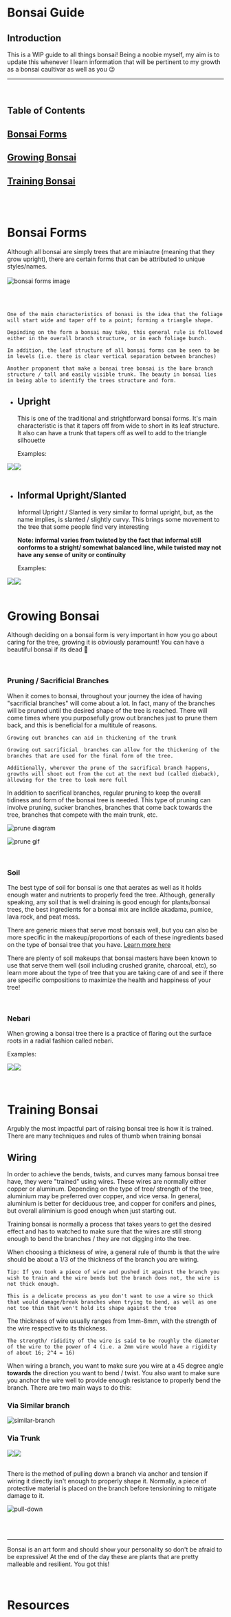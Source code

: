 # Bonsai Guide

## Introduction

This is a WIP guide to all things bonsai! Being a noobie myself, my aim is to update this whenever I learn information that will be pertinent to my growth as a bonsai caultivar as well as you :wink:

---

<br />

## Table of Contents

## [Bonsai Forms](#bonsai-forms)

## [Growing Bonsai](#growing-bonsai)

## [Training Bonsai](#training-bonsai)

<br />
<br />

# Bonsai Forms

Although all bonsai are simply trees that are miniautre (meaning that they grow upright), there are certain forms that can be attributed to unique styles/names.
<br />
<br />
![bonsai forms image](./assets/img/bonsai-styles.jpeg)

<br />
<br />

```
One of the main characteristics of bonasi is the idea that the foliage will start wide and taper off to a point; forming a triangle shape.

Depinding on the form a bonsai may take, this general rule is followed either in the overall branch structure, or in each foliage bunch.

In addition, the leaf structure of all bonsai forms can be seen to be in levels (i.e. there is clear vertical separation between branches)

Another proponent that make a bonsai tree bonsai is the bare branch structure / tall and easily visible trunk. The beauty in bonsai lies in being able to identify the trees structure and form.
```

- ## Upright

  This is one of the traditional and strightforward bonsai forms. It's main characteristic is that it tapers off from wide to short in its leaf structure. It also can have a trunk that tapers off as well to add to the triangle silhouette

  Examples:

<span style="display: flex; align-items: center">
  <img src="./assets/img/formal-upright-1.jpeg" style="max-width: 50%;">
  <img src="./assets/img/formal-upright-2.jpeg" style="max-width: 50%; height: auto;">
</span>

<br />

- ## Informal Upright/Slanted

  Informal Upright / Slanted is very similar to formal upright, but, as the name implies, is slanted / slightly curvy. This brings some movement to the tree that some people find very interesting

  **Note: informal varies from twisted by the fact that informal still conforms to a stright/ somewhat balanced line, while twisted may not have any sense of unity or continuity**

  Examples:

<span style="display: flex; align-items: center">
  <img src="./assets/img/informal-upright.jpeg" style="max-width: 50%;">
  <img src="./assets/img/slanted.jpeg" style="max-width: 50%; height: auto;">
</span>

<br />

# Growing Bonsai

Although deciding on a bonsai form is very important in how you go about caring for the tree, growing it is obviously paramount! You can have a beautiful bonsai if its dead :grimacing:

<br />

### Pruning / Sacrificial Branches

When it comes to bonsai, throughout your journey the idea of having "sacrificial branches" will come about a lot. In fact, many of the branches will be pruned until the desired shape of the tree is reached. There will come times where you purposefully grow out branches just to prune them back, and this is beneficial for a multitule of reasons.

    Growing out branches can aid in thickening of the trunk

    Growing out sacrificial  branches can allow for the thickening of the branches that are used for the final form of the tree.

    Additionally, wherever the prune of the sacrifical branch happens, growths will shoot out from the cut at the next bud (called dieback), allowing for the tree to look more full

In addition to sacrifical branches, regular pruning to keep the overall tidiness and form of the bonsai tree is needed. This type of pruning can involve pruning, sucker branches, branches that come back towards the tree, branches that compete with the main trunk, etc.

![prune diagram](./assets/img/prune-diagram.jpeg)

![prune gif](./assets/gif/growing-bonsai.gif)

<br />

### Soil

The best type of soil for bonsai is one that aerates as well as it holds enough water and nutrients to properly feed the tree. Although, generally speaking, any soil that is well draining is good enough for plants/bonsai trees, the best ingredients for a bonsai mix are inclide akadama, pumice, lava rock, and peat moss.

There are generic mixes that serve most bonsais well, but you can also be more specific in the makeup/proportions of each of these ingredients based on the type of bonsai tree that you have. [Learn more here](https://www.bonsaiempire.com/basics/bonsai-care/bonsai-soil#:~:text=The%20most%20common%20components%20for,gravel%20also%20known%20as%20grit.)

There are plenty of soil makeups that bonsai masters have been known to use that serve them well (soil including crushed granite, charcoal, etc), so learn more about the type of tree that you are taking care of and see if there are specific compositions to maximize the health and happiness of your tree!

<br />

### Nebari

When growing a bonsai tree there is a practice of flaring out the surface roots in a radial fashion called nebari.

Examples:

<span style="display: flex; align-items: center">
  <img src="./assets/img/nebari-1.jpeg" style="max-width: 50%;">
  <img src="./assets/img/nebari-2.jpeg" style="max-width: 50%; height: auto;">
</span>

<br />
<br />

# Training Bonsai

Argubly the most impactful part of raising bonsai tree is how it is trained. There are many techniques and rules of thumb when training bonsai

## Wiring

In order to achieve the bends, twists, and curves many famous bonsai tree have, they were "trained" using wires. These wires are normally either copper or aluminum. Depending on the type of tree/ strength of the tree, aluminium may be preferred over copper, and vice versa. In general, aluminium is better for deciduous tree, and copper for conifers and pines, but overall aliminium is good enough when just starting out.

Training bonsai is normally a process that takes years to get the desired effect and has to watched to make sure that the wires are still strong enough to bend the branches / they are not digging into the tree.

When choosing a thickness of wire, a general rule of thumb is that the wire should be about a 1/3 of the thickness of the branch you are wiring.

    Tip: If you took a piece of wire and pushed it against the branch you wish to train and the wire bends but the branch does not, the wire is not thick enough.

    This is a delicate process as you don't want to use a wire so thick that would damage/break branches when trying to bend, as well as one not too thin that won't hold its shape against the tree

The thickness of wire usually ranges from 1mm-8mm, with the strength of the wire respective to its thickness.

    The strength/ rididity of the wire is said to be roughly the diameter of the wire to the power of 4 (i.e. a 2mm wire would have a rigidity of about 16; 2^4 = 16)

When wiring a branch, you want to make sure you wire at a 45 degree angle **towards** the direction you want to bend / twist. You also want to make sure you anchor the wire well to provide enough resistance to properly bend the branch. There are two main ways to do this:

### Via Similar branch

![similar-branch](./assets/img/similar-branch.jpeg)

### Via Trunk

<span style="display: flex; align-items: center">
  <img src="./assets/img/trunk-proper.jpeg" style="max-width: 50%;">
  <img src="./assets/img/trunk-branch.jpeg" style="max-width: 50%; height: auto;">
</span>

<br />

There is the method of pulling down a branch via anchor and tension if wiring it directly isn't enough to properly shape it. Normally, a piece of protective material is placed on the branch before tensionining to mitigate damage to it.

![pull-down](./assets/img/pull-down-bonsai.jpeg)

<br />
<br />

---

Bonsai is an art form and should show your personality so don't be afraid to be expressive! At the end of the day these are plants that are pretty malleable and resilient. You got this!

<br />

# Resources

